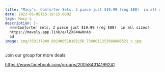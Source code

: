 ```yaml
---
title: "Macy's: Comforter Sets, 3 piece just $19.99 (reg $80)  in all sizes!"
date: 2023-06-05T15:19:15.600Z
tags: Macy's
description: |-
  🔥🔥🔥Comforter Sets, 3 piece just $19.99 (reg $80)  in all sizes!
  https://mavely.app.link/e/lZX84Ww0nAb
  ad 
image: img/350137849_801980518102156_7360011253088686521_n.jpg
---
```

J﻿oin our group for more deals 

https://www.facebook.com/groups/200584314199241